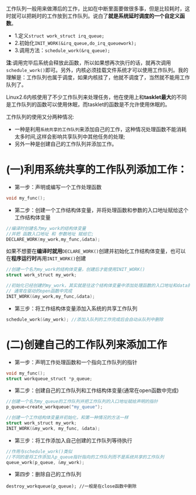 工作队列一般用来做滞后的工作，比如在中断里面要做很多事，但是比较耗时，这时就可以把耗时的工作放到工作队列。说白了**就是系统延时调度的一个自定义函数**。

* 1.定义`struct work_struct irq_queue;`
* 2.初始化`INIT_WORK(&irq_queue,do_irq_queuework);`
* 3.调用方法：`schedule_work(&rq_queue);`

**注**:调用完毕后系统会释放此函数，所以如果想再次执行的话，就再次调用`schedule_work()`即可。另外，内核必须挂载文件系统才可以使用工作队列。我的理解是：工作队列也属于调度，如果内核挂了，他就不调度了，当然就不能用工作队列了。

Linux2.6内核使用了不少工作队列来处理任务，他在使用上和**tasklet最大**的不同是工作队列的函数可以使用休眠，而tasklet的函数是不允许使用休眠的。

工作队列的使用又分两种情况:

* 一种是利用`系统共享的工作队列`来添加自己的工作，这种情况处理函数不能消耗太多时间,这样会影响共享队列中其他任务的处理;
* 另外一种是创建自己的工作队列并添加工作。

# (一)利用系统共享的工作队列添加工作：

* 第一步：声明或编写一个工作处理函数

```c
void my_func();
```

* 第二步：创建一个工作结构体变量，并将处理函数和参数的入口地址赋给这个工作结构体变量

```c
//编译时创建名为my_work的结构体变量
//并把 函数入口地址 和 参数地址 赋给它;
DECLARE_WORK(my_work,my_func,&data); 
```
如果不想要在**编译时就用**`DECLARE_WORK()`创建并初始化工作结构体变量，也可以在**程序运行时**再用`INIT_WORK()`创建

```c
//创建一个名为my_work的结构体变量，创建后才能使用INIT_WORK()
struct work_struct my_work; 

//初始化已经创建的my_work，其实就是往这个结构体变量中添加处理函数的入口地址和data的地址
// 通常在驱动的open函数中完成
INIT_WORK(&my_work,my_func,&data);
```

* 第三步：将工作结构体变量添加入系统的共享工作队列

```c
schedule_work(&my_work); //添加入队列的工作完成后会自动从队列中删除
```

# (二)创建自己的工作队列来添加工作

* 第一步：声明工作处理函数和一个指向工作队列的指针

```c
void my_func();
struct workqueue_struct *p_queue;
```

* 第二步：创建自己的工作队列和工作结构体变量(通常在open函数中完成)

```c
//创建一个名为my_queue的工作队列并把工作队列的入口地址赋给声明的指针
p_queue=create_workqueue("my_queue"); 

//创建一个工作结构体变量并初始化，和第一种情况的方法一样
struct work_struct my_work;
INIT_WORK(&my_work, my_func, &data); 
```

* 第三步：将工作添加入自己创建的工作队列等待执行

```c
//作用与schedule_work()类似
//不同的是将工作添加入p_queue指针指向的工作队列而不是系统共享的工作队列
queue_work(p_queue, &my_work);
```

* 第四步：删除自己的工作队列

```
destroy_workqueue(p_queue); //一般是在close函数中删除
```